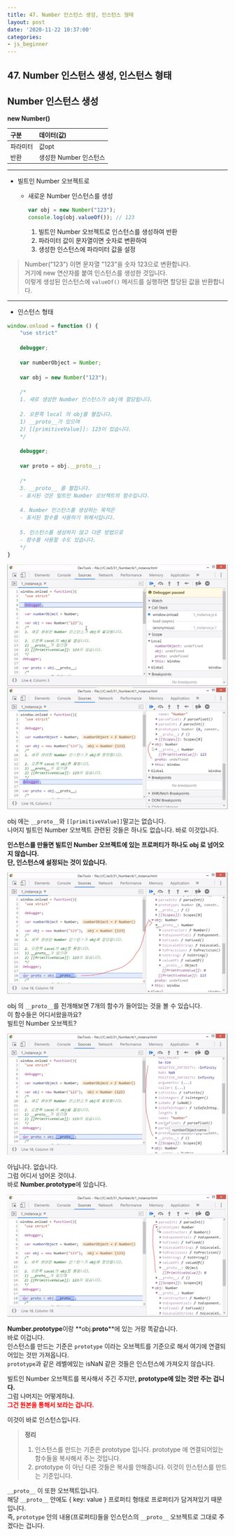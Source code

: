 ```yaml
---
title: 47. Number 인스턴스 생성, 인스턴스 형태
layout: post
date: '2020-11-22 10:37:00'
categories:
- js_beginner
---
```


## 47. Number 인스턴스 생성, 인스턴스 형태

## Number 인스턴스 생성

**new Number()**

|구분|데이터(값)|
|:--|:--------|
|파라미터|값opt|
|반환|생성한 Number 인스턴스|

---

* 빌트인 Number 오브젝트로

    * 새로운 Number 인스턴스를 생성
    
        ```javascript
        var obj = new Number("123");
        console.log(obj.valueOf()); // 123
        ```
        
        1. 빌트인 Number 오브젝트로 인스턴스를 생성하여 반환
        2. 파라미터 값이 문자열이면 숫자로 변환하여
        3. 생성한 인스턴스에 파라미터 값을 설정
        
>Number("123") 이면 문자열 "123"을 숫자 123으로 변환합니다.  
>거기에 new 연산자를 붙여 인스턴스를 생성한 것입니다.  
>이렇게 생성된 인스턴스에 `valueOf()` 메서드를 실행하면 할당된 값을 반환합니다.
    
---

* 인스턴스 형태

```javascript
window.onload = function () {
    "use strict"
    
    debugger;

    var numberObject = Number;

    var obj = new Number("123");
    
    /*
    1. 새로 생성한 Number 인스턴스가 obj에 할당됩니다.
    
    2. 오른쪽 local 의 obj를 펼칩니다.
    1) __proto__가 있으며
    2) [[primitiveValue]]: 123이 있습니다.
    */

    debugger;

    var proto = obj.__proto__;

    /*
    3. __proto__ 를 펼칩니다.
    - 표시된 것은 빌트인 Number 오브젝트의 함수입니다.

    4. Number 인스턴스를 생성하는 목적은
    - 표시된 함수를 사용하기 위해서입니다.

    5. 인스턴스를 생성하지 않고 다른 방법으로
    - 함수를 사용할 수도 있습니다.
    */
}
```

![](/static/img/script/image187.jpg)
![](/static/img/script/image188.jpg)

obj 에는 `__proto__`와 `[[primitiveValue]]`말고는 없습니다.  
나머지 빌트인 Number 오브젝트 관련된 것들은 하나도 없습니다.
바로 이것입니다.  

**인스턴스를 만들면 빌트인 Number 오브젝트에 있는 프로퍼티가 하나도 obj 로 넘어오지 않습니다.**  
**단, 인스턴스에 설정되는 것이 있습니다.**  

![](/static/img/script/image189.jpg)

obj 의 `__proto__`를 전개해보면 7개의 함수가 들어있는 것을 볼 수 있습니다.  
이 함수들은 어디서왔을까요?  
빌트인 Number 오브젝트?

![](/static/img/script/image190.jpg)

아닙니다. 없습니다.  
그럼 어디서 넘어온 것이냐.  
바로 **Number.prototype**에 있습니다.

![](/static/img/script/image191.jpg)

**Number.prototype**이랑 **obj.__proto__**에 있는 거랑 똑같습니다.  
바로 이겁니다.  
인스턴스를 만드는 기준은 `prototype` 이라는 오브젝트를 기준으로 해서 여기에 연결되어있는 것만 가져옵니다.  
`prototype`과 같은 레벨에있는 isNaN 같은 것들은 인스턴스에 가져오지 않습니다.  

빌트인 Number 오브젝트를 복사해서 주긴 주지만, **prototype에 있는 것만 주는 겁니다.**  
그럼 나머지는 어떻게하냐.  
**<span style="color:red">그건 원본을 통해서 보라는 겁니다.</span>**  

이것이 바로 인스턴스입니다.  

>**정리**
>1. 인스턴스를 만드는 기준은 prototype 입니다. prototype 에 연결되어있는 함수들을 복사해서 주는 것입니다.
>2. prototype 이 아닌 다른 것들은 복사를 안해줍니다. 
>이것이 인스턴스를 만드는 기준입니다.

`__proto__` 이 또한 오브젝트입니다.  
해당 `__proto__` 안에도 { key: value } 프로퍼티 형태로 프로퍼티가 담겨져있기 때문입니다.  
즉, `prototype` 안의 내용(프로퍼티)들을 인스턴스의 `__proto__` 오브젝트로 그대로 주겠다는 겁니다.